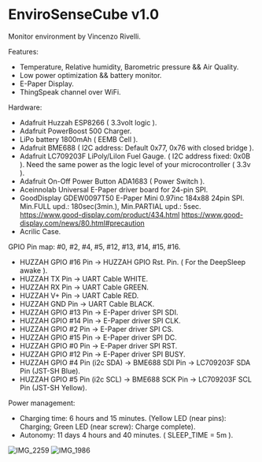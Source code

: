 # EnviroSenseCube v1.0
Monitor environment by Vincenzo Rivelli.

Features:
- Temperature, Relative humidity, Barometric pressure && Air Quality.
- Low power optimization && battery monitor.
- E-Paper Display.
- ThingSpeak channel over WiFi.

Hardware:
- Adafruit Huzzah ESP8266 ( 3.3volt logic ).
- Adafruit PowerBoost 500 Charger.
- LiPo battery 1800mAh ( EEMB Cell ).
- Adafruit BME688 ( I2C address: Default 0x77, 0x76 with closed bridge ).
- Adafruit LC709203F LiPoly/LiIon Fuel Gauge. ( I2C address fixed: 0x0B ). Need the same power as the logic level of your microcontroller ( 3.3v ).
- Adafruit On-Off Power Button ADA1683 ( Power Switch ).
- Aceinnolab Universal E-Paper driver board for 24-pin SPI.
- GoodDisplay GDEW0097T50 E-Paper Mini 0.97inc 184x88 24pin SPI. Min.FULL upd.: 180sec(3min.), Min.PARTIAL upd.: 5sec. https://www.good-display.com/product/434.html https://www.good-display.com/news/80.html#precaution
- Acrilic Case.

GPIO Pin map: #0, #2, #4, #5, #12, #13, #14, #15, #16.
- HUZZAH GPIO #16 Pin             -> HUZZAH GPIO Rst. Pin. ( For the DeepSleep awake ).
- HUZZAH TX Pin                   -> UART Cable WHITE.
- HUZZAH RX Pin                   -> UART Cable GREEN.
- HUZZAH V+ Pin                   -> UART Cable RED.
- HUZZAH GND Pin                  -> UART Cable BLACK.
- HUZZAH GPIO #13 Pin             -> E-Paper driver SPI SDI.
- HUZZAH GPIO #14 Pin             -> E-Paper driver SPI CLK.
- HUZZAH GPIO #2 Pin              -> E-Paper driver SPI CS.
- HUZZAH GPIO #15 Pin             -> E-Paper driver SPI DC.
- HUZZAH GPIO #0 Pin              -> E-Paper driver SPI RST.
- HUZZAH GPIO #12 Pin             -> E-Paper driver SPI BUSY.
- HUZZAH GPIO #4 Pin (i2c SDA)    -> BME688 SDI Pin    -> LC709203F SDA Pin (JST-SH Blue).
- HUZZAH GPIO #5 Pin (i2c SCL)    -> BME688 SCK Pin    -> LC709203F SCL Pin (JST-SH Yellow).

Power management:
- Charging time: 6 hours and 15 minutes. (Yellow LED (near pins): Charging; Green LED (near screw): Charge complete). 
- Autonomy: 11 days 4 hours and 40 minutes. ( SLEEP_TIME = 5m ).

![IMG_2259](https://github.com/user-attachments/assets/a2cb5548-ab53-4d6d-bf6d-7d8a5aafc315)
![IMG_1986](https://github.com/user-attachments/assets/8c7e6fed-1b8d-405b-a2c3-6f99d8559f20)



